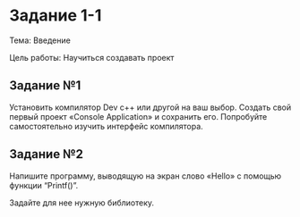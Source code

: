 # Задание 1-1

Тема: Введение

Цель работы: Научиться создавать проект

## Задание №1

Установить компилятор Dev c++ или другой на ваш выбор.
Создать свой первый проект «Console Application» и сохранить его. Попробуйте самостоятельно изучить интерфейс компилятора.
## Задание №2

Напишите программу, выводящую на экран слово «Hello» с помощью функции “Printf()”.

Задайте для нее нужную библиотеку.

